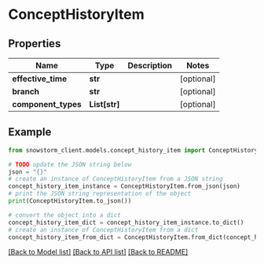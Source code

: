 # ConceptHistoryItem


## Properties

Name | Type | Description | Notes
------------ | ------------- | ------------- | -------------
**effective_time** | **str** |  | [optional] 
**branch** | **str** |  | [optional] 
**component_types** | **List[str]** |  | [optional] 

## Example

```python
from snowstorm_client.models.concept_history_item import ConceptHistoryItem

# TODO update the JSON string below
json = "{}"
# create an instance of ConceptHistoryItem from a JSON string
concept_history_item_instance = ConceptHistoryItem.from_json(json)
# print the JSON string representation of the object
print(ConceptHistoryItem.to_json())

# convert the object into a dict
concept_history_item_dict = concept_history_item_instance.to_dict()
# create an instance of ConceptHistoryItem from a dict
concept_history_item_from_dict = ConceptHistoryItem.from_dict(concept_history_item_dict)
```
[[Back to Model list]](../README.md#documentation-for-models) [[Back to API list]](../README.md#documentation-for-api-endpoints) [[Back to README]](../README.md)


